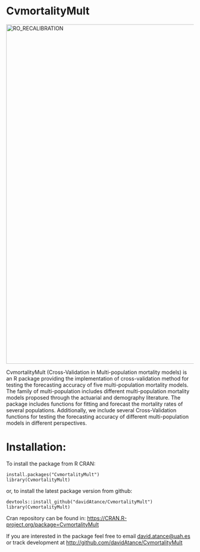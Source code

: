 # CvmortalityMult
<img width="909" alt="RO_RECALIBRATION" src="https://github.com/user-attachments/assets/9aa54991-f21e-4a72-9e89-0944f59dce3a">


CvmortalityMult (Cross-Validation in Multi-population mortality models) is an R package providing the implementation of cross-validation method for testing the forecasting accuracy of five multi-population mortality models. The family of multi-population includes different multi-population mortality models proposed through the actuarial and demography literature. 
The package includes functions for fitting and forecast the mortality rates of several populations. Additionally, we include several Cross-Validation functions for testing the forecasting accuracy of different multi-population models in different perspectives.

# Installation:
To install the package from R CRAN:
```
install.packages("CvmortalityMult")
library(CvmortalityMult)
```
or, to install the latest package version from github:
```
devtools::install_github("davidAtance/CvmortalityMult")
library(CvmortalityMult)
```
Cran repository can be found in:
https://CRAN.R-project.org/package=CvmortalityMult 

If you are interested in the package feel free to email david.atance@uah.es or track development at http://github.com/davidAtance/CvmortalityMult

